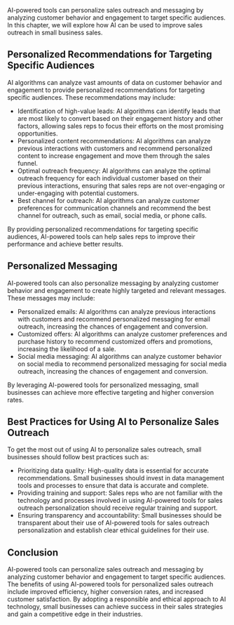 
AI-powered tools can personalize sales outreach and messaging by analyzing customer behavior and engagement to target specific audiences. In this chapter, we will explore how AI can be used to improve sales outreach in small business sales.

Personalized Recommendations for Targeting Specific Audiences
-------------------------------------------------------------

AI algorithms can analyze vast amounts of data on customer behavior and engagement to provide personalized recommendations for targeting specific audiences. These recommendations may include:

* Identification of high-value leads: AI algorithms can identify leads that are most likely to convert based on their engagement history and other factors, allowing sales reps to focus their efforts on the most promising opportunities.
* Personalized content recommendations: AI algorithms can analyze previous interactions with customers and recommend personalized content to increase engagement and move them through the sales funnel.
* Optimal outreach frequency: AI algorithms can analyze the optimal outreach frequency for each individual customer based on their previous interactions, ensuring that sales reps are not over-engaging or under-engaging with potential customers.
* Best channel for outreach: AI algorithms can analyze customer preferences for communication channels and recommend the best channel for outreach, such as email, social media, or phone calls.

By providing personalized recommendations for targeting specific audiences, AI-powered tools can help sales reps to improve their performance and achieve better results.

Personalized Messaging
----------------------

AI-powered tools can also personalize messaging by analyzing customer behavior and engagement to create highly targeted and relevant messages. These messages may include:

* Personalized emails: AI algorithms can analyze previous interactions with customers and recommend personalized messaging for email outreach, increasing the chances of engagement and conversion.
* Customized offers: AI algorithms can analyze customer preferences and purchase history to recommend customized offers and promotions, increasing the likelihood of a sale.
* Social media messaging: AI algorithms can analyze customer behavior on social media to recommend personalized messaging for social media outreach, increasing the chances of engagement and conversion.

By leveraging AI-powered tools for personalized messaging, small businesses can achieve more effective targeting and higher conversion rates.

Best Practices for Using AI to Personalize Sales Outreach
---------------------------------------------------------

To get the most out of using AI to personalize sales outreach, small businesses should follow best practices such as:

* Prioritizing data quality: High-quality data is essential for accurate recommendations. Small businesses should invest in data management tools and processes to ensure that data is accurate and complete.
* Providing training and support: Sales reps who are not familiar with the technology and processes involved in using AI-powered tools for sales outreach personalization should receive regular training and support.
* Ensuring transparency and accountability: Small businesses should be transparent about their use of AI-powered tools for sales outreach personalization and establish clear ethical guidelines for their use.

Conclusion
----------

AI-powered tools can personalize sales outreach and messaging by analyzing customer behavior and engagement to target specific audiences. The benefits of using AI-powered tools for personalized sales outreach include improved efficiency, higher conversion rates, and increased customer satisfaction. By adopting a responsible and ethical approach to AI technology, small businesses can achieve success in their sales strategies and gain a competitive edge in their industries.

